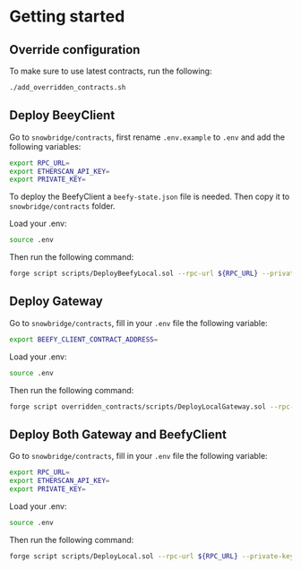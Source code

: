 # Getting started

## Override configuration

To make sure to use latest contracts, run the following:

```bash
./add_overridden_contracts.sh
```

## Deploy BeeyClient

Go to `snowbridge/contracts`, first rename `.env.example` to `.env` and add the following variables:

```bash
export RPC_URL=
export ETHERSCAN_API_KEY=
export PRIVATE_KEY=
```

To deploy the BeefyClient a `beefy-state.json` file is needed. Then copy it to `snowbridge/contracts` folder.

Load your .env:

```bash
source .env
```

Then run the following command:

```bash
forge script scripts/DeployBeefyLocal.sol --rpc-url ${RPC_URL} --private-key ${PRIVATE_KEY} --slow --skip-simulation --broadcast --verify --etherscan-api-key ${ETHERSCAN_API_KEY}
```

## Deploy Gateway

Go to `snowbridge/contracts`, fill in your `.env` file the following variable:

```bash
export BEEFY_CLIENT_CONTRACT_ADDRESS=
```

Load your .env:

```bash
source .env
```

Then run the following command:

```bash
forge script overridden_contracts/scripts/DeployLocalGateway.sol --rpc-url ${RPC_URL} --private-key ${PRIVATE_KEY} --slow --skip-simulation --verify --etherscan-api-key ${ETHERSCAN_API_KEY}
```

## Deploy Both Gateway and BeefyClient

Go to `snowbridge/contracts`, fill in your `.env` file the following variable:

```bash
export RPC_URL=
export ETHERSCAN_API_KEY=
export PRIVATE_KEY=
```

Load your .env:

```bash
source .env
```

Then run the following command:

```bash
forge script scripts/DeployLocal.sol --rpc-url ${RPC_URL} --private-key ${PRIVATE_KEY} --slow --skip-simulation --broadcast --verify --etherscan-api-key ${ETHERSCAN_API_KEY}
```

